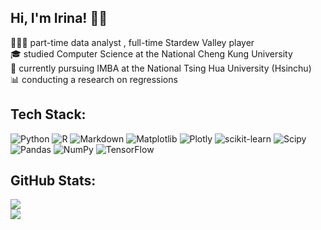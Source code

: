 ## Hi, I'm Irina! 🧙🏻

👩🏻‍💻 part-time data analyst , full-time Stardew Valley player<br/>
🎓 studied Computer Science at the National Cheng Kung University<br/>
📖 currently pursuing IMBA at the National Tsing Hua University (Hsinchu)<br/>
📊 conducting a research on regressions<br/>

## Tech Stack:
![Python](https://img.shields.io/badge/python-3670A0?style=for-the-badge&logo=python&logoColor=ffdd54) ![R](https://img.shields.io/badge/r-%23276DC3.svg?style=for-the-badge&logo=r&logoColor=white) ![Markdown](https://img.shields.io/badge/markdown-%23000000.svg?style=for-the-badge&logo=markdown&logoColor=white) ![Matplotlib](https://img.shields.io/badge/Matplotlib-%23ffffff.svg?style=for-the-badge&logo=Matplotlib&logoColor=black) ![Plotly](https://img.shields.io/badge/Plotly-%233F4F75.svg?style=for-the-badge&logo=plotly&logoColor=white) ![scikit-learn](https://img.shields.io/badge/scikit--learn-%23F7931E.svg?style=for-the-badge&logo=scikit-learn&logoColor=white) ![Scipy](https://img.shields.io/badge/SciPy-%230C55A5.svg?style=for-the-badge&logo=scipy&logoColor=%white) ![Pandas](https://img.shields.io/badge/pandas-%23150458.svg?style=for-the-badge&logo=pandas&logoColor=white) ![NumPy](https://img.shields.io/badge/numpy-%23013243.svg?style=for-the-badge&logo=numpy&logoColor=white) ![TensorFlow](https://img.shields.io/badge/TensorFlow-%23FF6F00.svg?style=for-the-badge&logo=TensorFlow&logoColor=white)

## GitHub Stats:
![](https://github-readme-streak-stats.herokuapp.com/?user=IridiumGnome&theme=dark&hide_border=false)<br/>
![](https://github-readme-stats.vercel.app/api/top-langs/?username=IridiumGnome&theme=dark&hide_border=false&include_all_commits=false&count_private=false&layout=compact)
